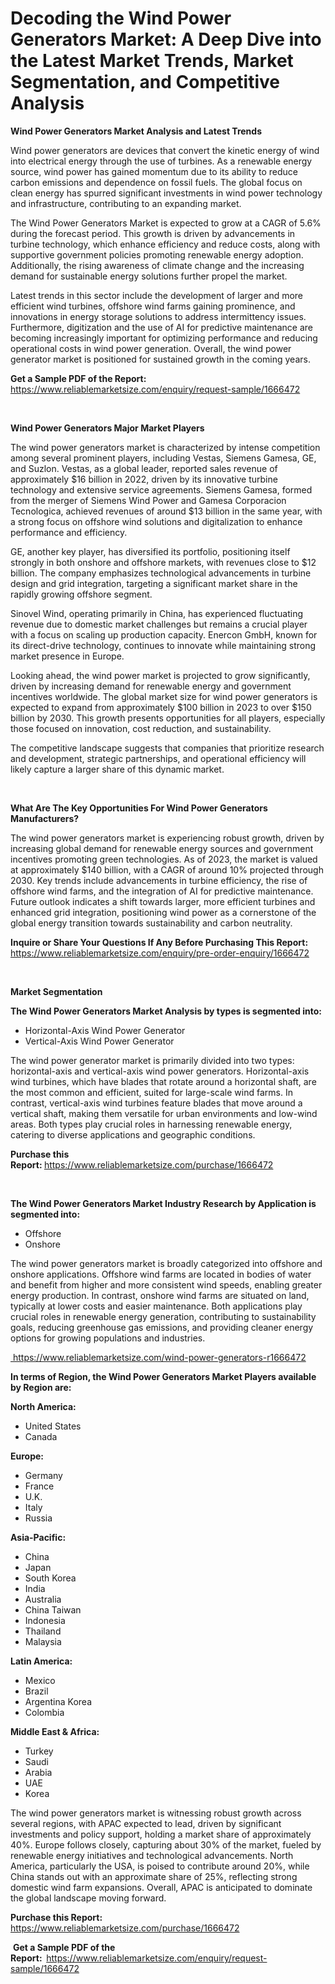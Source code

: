 <p><h1>Decoding the Wind Power Generators Market: A Deep Dive into the Latest Market Trends, Market Segmentation, and Competitive Analysis</h1></p><p><strong>Wind Power Generators Market Analysis and Latest Trends</strong></p>
<p><p>Wind power generators are devices that convert the kinetic energy of wind into electrical energy through the use of turbines. As a renewable energy source, wind power has gained momentum due to its ability to reduce carbon emissions and dependence on fossil fuels. The global focus on clean energy has spurred significant investments in wind power technology and infrastructure, contributing to an expanding market.</p><p>The Wind Power Generators Market is expected to grow at a CAGR of 5.6% during the forecast period. This growth is driven by advancements in turbine technology, which enhance efficiency and reduce costs, along with supportive government policies promoting renewable energy adoption. Additionally, the rising awareness of climate change and the increasing demand for sustainable energy solutions further propel the market.</p><p>Latest trends in this sector include the development of larger and more efficient wind turbines, offshore wind farms gaining prominence, and innovations in energy storage solutions to address intermittency issues. Furthermore, digitization and the use of AI for predictive maintenance are becoming increasingly important for optimizing performance and reducing operational costs in wind power generation. Overall, the wind power generator market is positioned for sustained growth in the coming years.</p></p>
<p><strong>Get a Sample PDF of the Report:&nbsp;</strong> <a href="https://www.reliablemarketsize.com/enquiry/request-sample/1666472?utm_campaign=2480&utm_medium=2&utm_source=Github&utm_content=ia&utm_term=16042025&utm_id=wind-power-generators">https://www.reliablemarketsize.com/enquiry/request-sample/1666472</a></p>
<p>&nbsp;</p>
<p><strong>Wind Power Generators Major Market Players</strong></p>
<p><p>The wind power generators market is characterized by intense competition among several prominent players, including Vestas, Siemens Gamesa, GE, and Suzlon. Vestas, as a global leader, reported sales revenue of approximately $16 billion in 2022, driven by its innovative turbine technology and extensive service agreements. Siemens Gamesa, formed from the merger of Siemens Wind Power and Gamesa Corporacion Tecnologica, achieved revenues of around $13 billion in the same year, with a strong focus on offshore wind solutions and digitalization to enhance performance and efficiency.</p><p>GE, another key player, has diversified its portfolio, positioning itself strongly in both onshore and offshore markets, with revenues close to $12 billion. The company emphasizes technological advancements in turbine design and grid integration, targeting a significant market share in the rapidly growing offshore segment.</p><p>Sinovel Wind, operating primarily in China, has experienced fluctuating revenue due to domestic market challenges but remains a crucial player with a focus on scaling up production capacity. Enercon GmbH, known for its direct-drive technology, continues to innovate while maintaining strong market presence in Europe.</p><p>Looking ahead, the wind power market is projected to grow significantly, driven by increasing demand for renewable energy and government incentives worldwide. The global market size for wind power generators is expected to expand from approximately $100 billion in 2023 to over $150 billion by 2030. This growth presents opportunities for all players, especially those focused on innovation, cost reduction, and sustainability.</p><p>The competitive landscape suggests that companies that prioritize research and development, strategic partnerships, and operational efficiency will likely capture a larger share of this dynamic market.</p></p>
<p>&nbsp;</p>
<p><strong>What Are The Key Opportunities For Wind Power Generators Manufacturers?</strong></p>
<p><p>The wind power generators market is experiencing robust growth, driven by increasing global demand for renewable energy sources and government incentives promoting green technologies. As of 2023, the market is valued at approximately $140 billion, with a CAGR of around 10% projected through 2030. Key trends include advancements in turbine efficiency, the rise of offshore wind farms, and the integration of AI for predictive maintenance. Future outlook indicates a shift towards larger, more efficient turbines and enhanced grid integration, positioning wind power as a cornerstone of the global energy transition towards sustainability and carbon neutrality.</p></p>
<p><strong>Inquire or Share Your Questions If Any Before Purchasing This Report:</strong> <a href="https://www.reliablemarketsize.com/enquiry/pre-order-enquiry/1666472?utm_campaign=2480&utm_medium=2&utm_source=Github&utm_content=ia&utm_term=16042025&utm_id=wind-power-generators">https://www.reliablemarketsize.com/enquiry/pre-order-enquiry/1666472</a></p>
<p>&nbsp;</p>
<p><strong>Market Segmentation</strong></p>
<p><strong>The Wind Power Generators Market Analysis by types is segmented into:</strong></p>
<p><ul><li>Horizontal-Axis Wind Power Generator</li><li>Vertical-Axis Wind Power Generator</li></ul></p>
<p><p>The wind power generator market is primarily divided into two types: horizontal-axis and vertical-axis wind power generators. Horizontal-axis wind turbines, which have blades that rotate around a horizontal shaft, are the most common and efficient, suited for large-scale wind farms. In contrast, vertical-axis wind turbines feature blades that move around a vertical shaft, making them versatile for urban environments and low-wind areas. Both types play crucial roles in harnessing renewable energy, catering to diverse applications and geographic conditions.</p></p>
<p><strong>Purchase this Report:&nbsp;</strong><a href="https://www.reliablemarketsize.com/purchase/1666472?utm_campaign=2480&utm_medium=2&utm_source=Github&utm_content=ia&utm_term=16042025&utm_id=wind-power-generators">https://www.reliablemarketsize.com/purchase/1666472</a></p>
<p>&nbsp;</p>
<p><strong>The Wind Power Generators Market Industry Research by Application is segmented into:</strong></p>
<p><ul><li>Offshore</li><li>Onshore</li></ul></p>
<p><p>The wind power generators market is broadly categorized into offshore and onshore applications. Offshore wind farms are located in bodies of water and benefit from higher and more consistent wind speeds, enabling greater energy production. In contrast, onshore wind farms are situated on land, typically at lower costs and easier maintenance. Both applications play crucial roles in renewable energy generation, contributing to sustainability goals, reducing greenhouse gas emissions, and providing cleaner energy options for growing populations and industries.</p></p>
<p><a href="https://www.reliablemarketsize.com/wind-power-generators-r1666472?utm_campaign=2480&utm_medium=2&utm_source=Github&utm_content=ia&utm_term=16042025&utm_id=wind-power-generators">&nbsp;https://www.reliablemarketsize.com/wind-power-generators-r1666472</a></p>
<p><strong>In terms of Region, the Wind Power Generators Market Players available by Region are:</strong></p>
<p>
    <p> <strong> North America: </strong>
        <ul>
            <li>United States</li>
            <li>Canada</li>
        </ul>
        </p> 
    <p> <strong> Europe: </strong>
        <ul>
            <li>Germany</li>
            <li>France</li>
            <li>U.K.</li>
            <li>Italy</li>
            <li>Russia</li>
        </ul>
        </p> 
    <p> <strong> Asia-Pacific: </strong>
        <ul>
            <li>China</li>
            <li>Japan</li>
            <li>South Korea</li>
            <li>India</li>
            <li>Australia</li>
            <li>China Taiwan</li>
            <li>Indonesia</li>
            <li>Thailand</li>
            <li>Malaysia</li>
        </ul>
        </p> 
    <p> <strong> Latin America: </strong>
        <ul>
            <li>Mexico</li>
            <li>Brazil</li>
            <li>Argentina Korea</li>
            <li>Colombia</li>
        </ul>
        </p> 
    <p> <strong> Middle East & Africa: </strong>
        <ul>
            <li>Turkey</li>
            <li>Saudi</li>
            <li>Arabia</li>
            <li>UAE</li>
            <li>Korea</li>
        </ul>
    </p>
    </p>
<p><p>The wind power generators market is witnessing robust growth across several regions, with APAC expected to lead, driven by significant investments and policy support, holding a market share of approximately 40%. Europe follows closely, capturing about 30% of the market, fueled by renewable energy initiatives and technological advancements. North America, particularly the USA, is poised to contribute around 20%, while China stands out with an approximate share of 25%, reflecting strong domestic wind farm expansions. Overall, APAC is anticipated to dominate the global landscape moving forward.</p></p>
<p><strong>Purchase this Report: </strong><a href="https://www.reliablemarketsize.com/purchase/1666472?utm_campaign=2480&utm_medium=2&utm_source=Github&utm_content=ia&utm_term=16042025&utm_id=wind-power-generators">https://www.reliablemarketsize.com/purchase/1666472</a></p>
<p>&nbsp;<strong>Get a Sample PDF of the Report:&nbsp;&nbsp;</strong><a href="https://www.reliablemarketsize.com/enquiry/request-sample/1666472?utm_campaign=2480&utm_medium=2&utm_source=Github&utm_content=ia&utm_term=16042025&utm_id=wind-power-generators">https://www.reliablemarketsize.com/enquiry/request-sample/1666472</a></p>
<p><strong></strong></p>
<p><p></p><p></p><p></p></p>
